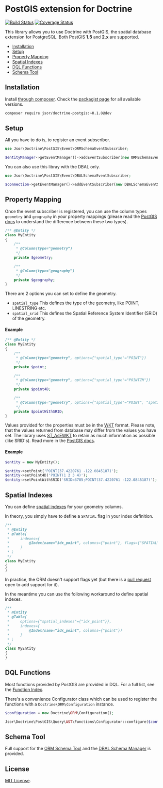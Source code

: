 PostGIS extension for Doctrine
==============================

[![Build Status](https://secure.travis-ci.org/jsor/doctrine-postgis.svg?branch=master)](http://travis-ci.org/jsor/doctrine-postgis)
[![Coverage Status](https://img.shields.io/coveralls/jsor/doctrine-postgis.svg?style=flat)](https://coveralls.io/r/jsor/doctrine-postgis?branch=master)

This library allows you to use Doctrine with PostGIS, the spatial database
extension for PostgreSQL. Both PostGIS **1.5** and **2.x** are supported.

* [Installation](#installation)
* [Setup](#setup)
* [Property Mapping](#property-mapping)
* [Spatial Indexes](#spatial-indexes)
* [DQL Functions](#dql-functions)
* [Schema Tool](#schema-tool)

Installation
------------

Install [through composer](http://getcomposer.org). Check the
[packagist page](https://packagist.org/packages/jsor/doctrine-postgis)
for all available versions.

```bash
composer require jsor/doctrine-postgis:~0.1.0@dev
```

Setup
-----

All you have to do is, to register an event subscriber.

```php
use Jsor\Doctrine\PostGIS\Event\ORMSchemaEventSubscriber;

$entityManager->getEventManager()->addEventSubscriber(new ORMSchemaEventSubscriber());
```

You can also use this libray with the DBAL only.

```php
use Jsor\Doctrine\PostGIS\Event\DBALSchemaEventSubscriber;

$connection->getEventManager()->addEventSubscriber(new DBALSchemaEventSubscriber());
```

Property Mapping
----------------

Once the event subscriber is registered, you can use the column types
`geometry` and `geography` in your property mappings (please read the
[PostGIS docs](http://postgis.net/docs/using_postgis_dbmanagement.html#PostGIS_Geography)
to understand the difference between these two types).

```php
/** @Entity */
class MyEntity
{
    /**
     * @Column(type="geometry")
     */
    private $geometry;

    /**
     * @Column(type="geography")
     */
    private $geography;
}
```

There are 2 options you can set to define the geometry.

* `spatial_type`
   This defines the type of the geometry, like POINT, LINESTRING etc.
* `spatial_srid`
  This defines the Spatial Reference System Identifier (SRID) of the geometry.

#### Example

```php
/** @Entity */
class MyEntity
{
    /**
     * @Column(type="geometry", options={"spatial_type"="POINT"})
     */
    private $point;

    /**
     * @Column(type="geometry", options={"spatial_type"="POINTZM"})
     */
    private $point4D;

    /**
     * @Column(type="geometry", options={"spatial_type"="POINT", "spatial_srid"=3785})
     */
    private $pointWithSRID;
}
```

Values provided for the properties must be in the [WKT](http://en.wikipedia.org/wiki/Well-known_text)
format. Please note, that the values returned from database may differ from the
values you have set. The library uses [ST_AsEWKT](http://postgis.net/docs/ST_AsEWKT.html)
to retain as much information as possible (like SRID's). Read more in the
[PostGIS docs](http://postgis.net/docs/using_postgis_dbmanagement.html#RefObject).

#### Example

```php
$entity = new MyEntity();

$entity->setPoint('POINT(37.4220761 -122.0845187)');
$entity->setPoint4D('POINT(1 2 3 4)');
$entity->setPointWithSRID('SRID=3785;POINT(37.4220761 -122.0845187)');
```

Spatial Indexes
---------------

You can define [spatial indexes](http://postgis.net/docs/using_postgis_dbmanagement.html#gist_indexes)
for your geometry columns.

In theory, you simply have to define a `SPATIAL` flag in your index definition.

```php
/**
 * @Entity
 * @Table(
 *     indexes={
 *         @Index(name="idx_point", columns={"point"}, flags={"SPATIAL"}))
 *     }
 * )
 */
class MyEntity
{
}
```

In practice, the ORM doesn't support flags yet (but there is a
[pull request](https://github.com/doctrine/doctrine2/pull/973) open to add
support for it).

In the meantime you can use the following workaround to define spatial indexes.

```php
/**
 * @Entity
 * @Table(
 *     options={"spatial_indexes"={"idx_point"}},
 *     indexes={
 *         @Index(name="idx_point", columns={"point"})
 *     }
 * )
 */
class MyEntity
{
}
```

DQL Functions
-------------

Most functions provided by PostGIS are provided in DQL. For a full list, see
the [Function Index](docs/function-index.md).

There's a convenience Configurator class which can be used to register the
functions with a `Doctrine\ORM\Configuration` instance.

```php
$configuration = new Doctrine\ORM\Configuration();

Jsor\Doctrine\PostGIS\Query\AST\Functions\Configurator::configure($configuration);
```

Schema Tool
-----------

Full support for the [ORM Schema Tool](http://docs.doctrine-project.org/projects/doctrine-orm/en/latest/reference/tools.html)
and the [DBAL Schema Manager](http://docs.doctrine-project.org/projects/doctrine-dbal/en/latest/reference/schema-manager.html)
is provided.

License
-------

[MIT License](https://github.com/jsor/doctrine-postgis/blob/master/LICENSE).
